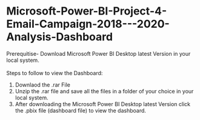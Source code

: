 # Microsoft-Power-BI-Project-4-Email-Campaign-2018---2020-Analysis-Dashboard

Prerequitise- Download Microsoft Power BI Desktop latest Version in your local system.                                                                                                                                                                                                                                                                                 
</br>
Steps to follow to view the Dashboard:
1) Downlaod the .rar File
2) Unzip the .rar file and save all the files in a folder of your choice in your local system.
3) After downloading the Microsoft Power BI Desktop latest Version click the .pbix file (dashboard file) to view the dashboard. 
